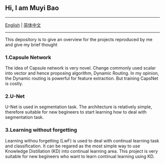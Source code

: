 ## Hi, I am Muyi Bao

---

[English](https://github.com/BaoBao0926/Overview-of-Reproduced-Project) | [简体中文](https://github.com/BaoBao0926/Overview-of-Reproduced-Project/blob/main/README_chinese.md)

---



This depository is to give an overview for the projects reproduced by me and give my brief thought

### 1.Capsule Network

The idea of Capsule network is very novel. Change commonly used scalar into vector and hence proposing algorithm, Dynamic Routing. In my opinion, the Dynamic routing is powerful for feature extraction. But training CapsNet is costly.

### 2.U-Net

U-Net is used in segmentation task. The architecture is relatively simple, therefore suitable for new begineers to start learning how to deal with segmentation task.

### 3.Learning without forgetting

Learning withou forgetting (LwF) is used to deal with continual learning task and classification. It can be regared as the most simple way to use Knowledge Distillation (KD) into continual learning area. This project is very suitable for new begineers who want to learn continual learning using KD.
